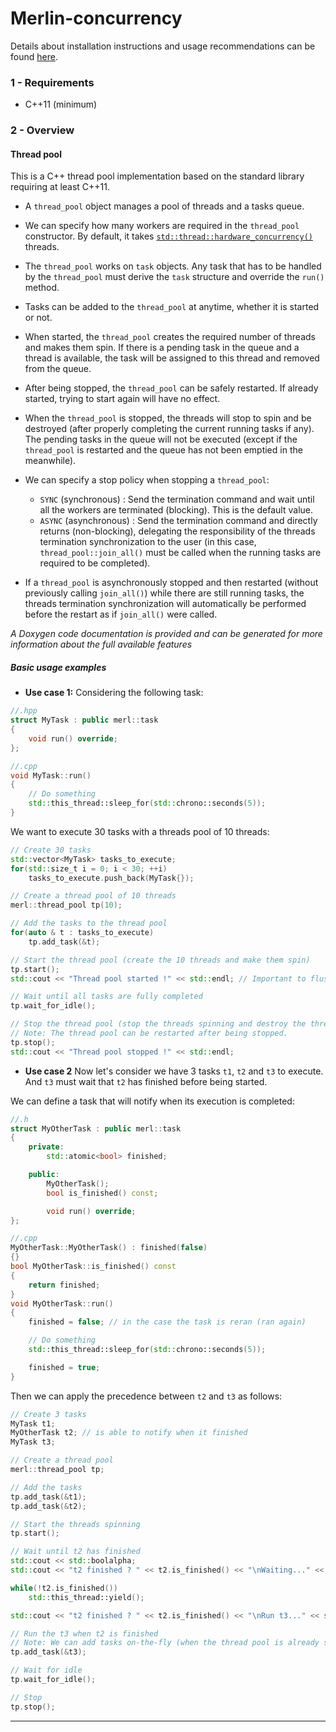 # Merlin-concurrency

Details about installation instructions and usage recommendations can be found [here](https://github.com/merlin-source-libraries/Merlin-instructions#merlin-instructions).

### 1 - Requirements

- C++11 (minimum)

### 2 - Overview

#### Thread pool

This is a C++ thread pool implementation based on the standard library requiring at least C++11.

- A `thread_pool` object manages a pool of threads and a tasks queue.

- We can specify how many workers are required in the `thread_pool` constructor. By default, it takes [`std::thread::hardware_concurrency()`](https://en.cppreference.com/w/cpp/thread/thread/hardware_concurrency) threads.

- The `thread_pool` works on `task` objects. Any task that has to be handled by the `thread_pool` must derive the `task` structure and override the `run()` method.

- Tasks can be added to the `thread_pool` at anytime, whether it is started or not.

- When started, the `thread_pool` creates the required number of threads and makes them spin. If there is a pending task in the queue and a thread is available, the task will be assigned to this thread and removed from the queue.

- After being stopped, the `thread_pool` can be safely restarted. If already started, trying to start again will have no effect.

- When the `thread_pool` is stopped, the threads will stop to spin and be destroyed (after properly completing the current running tasks if any). The pending tasks in the queue will not be executed (except if the `thread_pool` is restarted and the queue has not been emptied in the meanwhile).

- We can specify a stop policy when stopping a `thread_pool`:
    - `SYNC` (synchronous) : Send the termination command and wait until all the workers are terminated (blocking). This is the default value.
    - `ASYNC` (asynchronous) : Send the termination command and directly returns (non-blocking), delegating the responsibility of the threads termination synchronization to the user (in this case, `thread_pool::join_all()` must be called when the running tasks are required to be completed).

- If a `thread_pool` is asynchronously stopped and then restarted (without previously calling `join_all()`) while there are still running tasks, the threads termination synchronization will automatically be performed before the restart as if `join_all()` were called.

_A Doxygen code documentation is provided and can be generated for more information about the full available features_

##### Basic usage examples

- **Use case 1:**
Considering the following task:
```cpp
//.hpp
struct MyTask : public merl::task
{
    void run() override;
};

//.cpp
void MyTask::run()
{
    // Do something
    std::this_thread::sleep_for(std::chrono::seconds(5));
}
```

We want to execute 30 tasks with a threads pool of 10 threads:
```cpp
// Create 30 tasks
std::vector<MyTask> tasks_to_execute;
for(std::size_t i = 0; i < 30; ++i)
    tasks_to_execute.push_back(MyTask{});

// Create a thread pool of 10 threads
merl::thread_pool tp(10);

// Add the tasks to the thread pool
for(auto & t : tasks_to_execute)
    tp.add_task(&t);

// Start the thread pool (create the 10 threads and make them spin)
tp.start();
std::cout << "Thread pool started !" << std::endl; // Important to flush the buffer

// Wait until all tasks are fully completed
tp.wait_for_idle();

// Stop the thread pool (stop the threads spinning and destroy the threads).
// Note: The thread pool can be restarted after being stopped.
tp.stop();
std::cout << "Thread pool stopped !" << std::endl;
```

- **Use case 2**
Now let's consider we have 3 tasks `t1`, `t2` and `t3` to execute. And `t3` must wait that `t2` has finished before being started.

We can define a task that will notify when its execution is completed:
```cpp
//.h
struct MyOtherTask : public merl::task
{
    private:
        std::atomic<bool> finished;

    public:
        MyOtherTask();
        bool is_finished() const;

        void run() override;
};

//.cpp
MyOtherTask::MyOtherTask() : finished(false)
{}
bool MyOtherTask::is_finished() const
{
    return finished;
}
void MyOtherTask::run()
{
    finished = false; // in the case the task is reran (ran again)

    // Do something
    std::this_thread::sleep_for(std::chrono::seconds(5));

    finished = true;
}
```
Then we can apply the precedence between `t2` and `t3` as follows:
```cpp
// Create 3 tasks
MyTask t1;
MyOtherTask t2; // is able to notify when it finished
MyTask t3;

// Create a thread pool
merl::thread_pool tp;

// Add the tasks
tp.add_task(&t1);
tp.add_task(&t2);

// Start the threads spinning
tp.start();

// Wait until t2 has finished
std::cout << std::boolalpha;
std::cout << "t2 finished ? " << t2.is_finished() << "\nWaiting..." << std::endl;

while(!t2.is_finished())
    std::this_thread::yield();

std::cout << "t2 finished ? " << t2.is_finished() << "\nRun t3..." << std::endl;

// Run the t3 when t2 is finished
// Note: We can add tasks on-the-fly (when the thread pool is already started)
tp.add_task(&t3);

// Wait for idle
tp.wait_for_idle();

// Stop
tp.stop();
```
---
